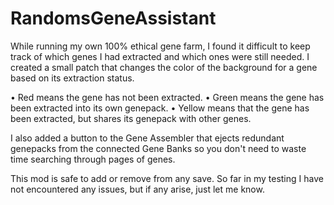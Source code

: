 # RandomsGeneAssistant
While running my own 100% ethical gene farm, I found it difficult to keep track of which genes I had extracted and which ones were still needed. I created a small patch that changes the color of the background for a gene based on its extraction status.

• Red means the gene has not been extracted.
• Green means the gene has been extracted into its own genepack.
• Yellow means that the gene has been extracted, but shares its genepack with other genes.

I also added a button to the Gene Assembler that ejects redundant genepacks from the connected Gene Banks so you don't need to waste time searching through pages of genes.

This mod is safe to add or remove from any save.
So far in my testing I have not encountered any issues, but if any arise, just let me know.